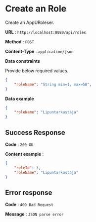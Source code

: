 # Create an Role

Create an AppURoleser.

**URL** : `http://localhost:8080/api/roles`

**Method** : `POST`

**Content-Type** : `application/json`

<!--**Auth required** : Yes

**Permissions required** : None -->

**Data constraints**

Provide below required values.

```json
{
    "roleName": "String min=1, max=50",
}
```

**Data example**

```json
{
    "roleName": "Lipuntarkastaja"
}

```

## Success Response

**Code** : `200 OK`  

**Content example** :
```json
{
    "roleId": 3,
    "roleName": "Lipuntarkastaja"
}
```

## Error response  

**Code** : `400 Bad Request`  

**Message** : `JSON parse error`

